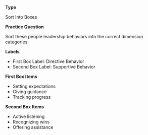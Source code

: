 __Type__

Sort Into Boxes

__Practice Question__

Sort these people leadership behaviors into the correct dimension categories:

__Labels__

- First Box Label: Directive Behavior
- Second Box Label: Supportive Behavior

__First Box Items__

- Setting expectations
- Giving guidance
- Tracking progress

__Second Box Items__

- Active listening
- Recognizing wins
- Offering assistance


